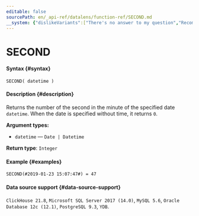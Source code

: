 ```yaml
---
editable: false
sourcePath: en/_api-ref/datalens/function-ref/SECOND.md
__system: {"dislikeVariants":["There's no answer to my question","Recommendations aren't helpful","Content does not match the title","Other"]}
---
```


# SECOND



#### Syntax {#syntax}


```
SECOND( datetime )
```

#### Description {#description}
Returns the number of the second in the minute of the specified date `datetime`. When the date is specified without time, it returns `0`.

**Argument types:**
- `datetime` — `Date | Datetime`


**Return type**: `Integer`

#### Example {#examples}

```
SECOND(#2019-01-23 15:07:47#) = 47
```


#### Data source support {#data-source-support}

`ClickHouse 21.8`, `Microsoft SQL Server 2017 (14.0)`, `MySQL 5.6`, `Oracle Database 12c (12.1)`, `PostgreSQL 9.3`, `YDB`.
